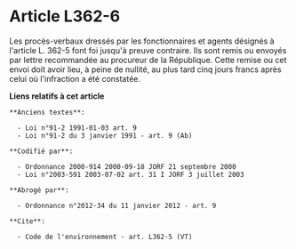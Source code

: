 # Article L362-6

Les procès-verbaux dressés par les fonctionnaires et agents désignés à l'article L. 362-5 font foi jusqu'à preuve contraire.
Ils sont remis ou envoyés par lettre recommandée au procureur de la République. Cette remise ou cet envoi doit avoir lieu, à
peine de nullité, au plus tard cinq jours francs après celui où l'infraction a été constatée.

**Liens relatifs à cet article**

	**Anciens textes**:

	  - Loi n°91-2 1991-01-03 art. 9
	  - Loi n°91-2 du 3 janvier 1991 - art. 9 (Ab)

	**Codifié par**:

	  - Ordonnance 2000-914 2000-09-18 JORF 21 septembre 2000
	  - Loi n°2003-591 2003-07-02 art. 31 I JORF 3 juillet 2003

	**Abrogé par**:

	  - Ordonnance n°2012-34 du 11 janvier 2012 - art. 9

	**Cite**:

	  - Code de l'environnement - art. L362-5 (VT)
